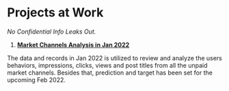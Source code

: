 # Projects at Work
*No Confidential Info Leaks Out.*

1. **[Market Channels Analysis in Jan 2022](https://github.com/icezyf/projectAtWork/blob/1f61b903b5ea0c2357769863ffc2654cffd12d2d/Market%20Channel%20Analysis%20in%20Jan%202022.ipynb)**

The data and records in Jan 2022 is utilized to review and analyze the users behaviors, impressions, clicks, views and post titles from all the unpaid market channels. Besides that, prediction and target has been set for the upcoming Feb 2022.
